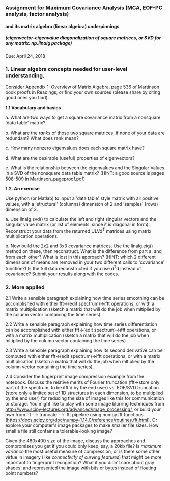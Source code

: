 ### Assignment for Maximum Covariance Analysis (MCA, EOF-PC analysis, factor analysis) 
#### and its matrix algebra (linear algebra) underpinnings 
##### (eigenvector-eigenvalue diagonalization of square matrices, or SVD for any matrix: np.linalg package) 

Due: April 24, 2018

### 1. Linear algebra concepts needed for user-level understanding. 
Consider Appendix 1: Overview of Matrix Algebra, page 536 of Martinson book proofs in Readings, or find your own sources (please share by citing good ones you find). 
  
**1.1 Vocabulary and basics**

  a. What are two ways to get a square covariance matrix from a nonsquare 'data table' matrix? 
  
  b. What are the *ranks* of those two square matrices, if none of your data are redundant? What does rank mean? 
  
  c. How many nonzero eigenvalues does each square matrix have? 
  
  d. What are the desirable (useful) properties of eigenvectors? 
  
  e. What is the relationship between the eigenvalues and the Singular Values in a SVD of the nonsquare data table matrix? (HINT: a good source is pages 508-509 in Martinson_pageproof.pdf)
  
**1.2. An exercise**

Use python (or Matlab) to input a 'data table' style matrix with all positive values, with a 'structural' (columns) dimension of 2 and 'samples' (rows) dimension of 3. 
 
  a. Use linalg.svd() to calculate the left and right singular vectors and the singular value matrix (or list of elements, since it is diagonal in form). Reconstruct your data from the returned ULVd<sup>T</sup> matrices using matrix multiplication operations. 
  
  b. Now build the 2x2 and 3x3 covariance matrices. Use the linalg.eig() method on these, then reconstruct. What is the difference from part a. and from each other? What is lost in this approach? (HINT: which 2 different dimensions of means are removed in your two different calls to 'covariance' function?) Is the full data reconstructed if you use d<sup>T</sup>d instead of covariance? Submit your results along with the codes.
  
### 2. More applied 

2.1 Write a sensible paragraph explaining how time series smoothing can be accomplished with either fft->(edit spectrum)->ifft operations, or with a matrix multiplication (sketch a matrix that will do the job when mltiplied by the column vector containing the time series). 

2.2 Write a sensible paragraph explaining how time series differentiation can be accomplished with either fft->(edit spectrum)->ifft operations, or with a matrix multiplication (sketch a matrix that will do the job when mltiplied by the column vector containing the time series). 

2.3 Write a sensible paragraph explaining how its second derivative can be computed with either fft->(edit spectrum)->ifft operations, or with a matrix multiplication (sketch a matrix that will do the job when mltiplied by the column vector containing the time series). 


2.4 Consider the fingerprint image compression example from the notebook. Discuss the relative merits of Fourier truncation (fft->store only part of the spectrum, to be ifft'd by the end user) vs. EOF/SVD truncation (store only a limited set of 1D structures in each dimension, to be multiplied by the end user) for reducing the size of images like this for communication or storage. You might like to play with some image blurring techniques from http://www.scipy-lectures.org/advanced/image_processing/, or build your own from fft --> truncate --> ifft pipeline using numpy.fft functions (https://docs.scipy.org/doc/numpy-1.14.0/reference/routines.fft.html). Or explore your computer's image packages to make smaller file sizes. How small a file still contains a tolerable-looking image?

Given the 480x400 size of the image, discuss the approaches and compromises you get if you could only keep, say, a 20kb file? Is *maximum variance* the most useful measure of compression, or is there some other virtue in imagery (like *connectivity of curving features*) that might be more important to fingerprint recognition? What if you didn't care about gray shades, and represented the image with bits or bytes instead of floating point numbers? 





